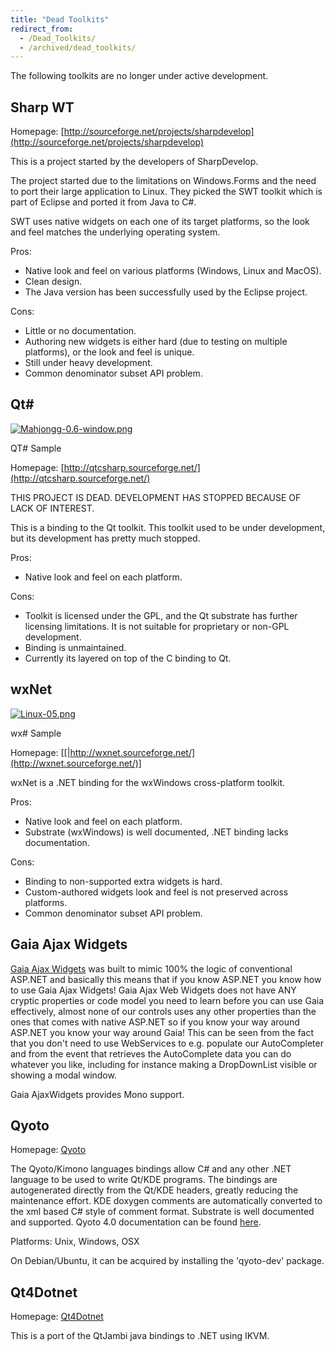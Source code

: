 ```yaml
---
title: "Dead Toolkits"
redirect_from:
  - /Dead_Toolkits/
  - /archived/dead_toolkits/
---
```


The following toolkits are no longer under active development.

Sharp WT
--------

Homepage: [http://sourceforge.net/projects/sharpdevelop](http://sourceforge.net/projects/sharpdevelop)

This is a project started by the developers of SharpDevelop.

The project started due to the limitations on Windows.Forms and the need to port their large application to Linux. They picked the SWT toolkit which is part of Eclipse and ported it from Java to C#.

SWT uses native widgets on each one of its target platforms, so the look and feel matches the underlying operating system.

Pros:

-   Native look and feel on various platforms (Windows, Linux and MacOS).
-   Clean design.
-   The Java version has been successfully used by the Eclipse project.

Cons:

-   Little or no documentation.
-   Authoring new widgets is either hard (due to testing on multiple platforms), or the look and feel is unique.
-   Still under heavy development.
-   Common denominator subset API problem.

Qt#
---

[![Mahjongg-0.6-window.png](/archived/images/9/91/Mahjongg-0.6-window.png)](/archived/images/9/91/Mahjongg-0.6-window.png)

QT# Sample

Homepage: [http://qtcsharp.sourceforge.net/](http://qtcsharp.sourceforge.net/)

THIS PROJECT IS DEAD. DEVELOPMENT HAS STOPPED BECAUSE OF LACK OF INTEREST.

This is a binding to the Qt toolkit. This toolkit used to be under development, but its development has pretty much stopped.

Pros:

-   Native look and feel on each platform.

Cons:

-   Toolkit is licensed under the GPL, and the Qt substrate has further licensing limitations. It is not suitable for proprietary or non-GPL development.
-   Binding is unmaintained.
-   Currently its layered on top of the C binding to Qt.

wxNet
-----

[![Linux-05.png](/archived/images/c/cf/Linux-05.png)](/archived/images/c/cf/Linux-05.png)

wx# Sample

Homepage: [[|http://wxnet.sourceforge.net/](http://wxnet.sourceforge.net/)]

wxNet is a .NET binding for the wxWindows cross-platform toolkit.

Pros:

-   Native look and feel on each platform.
-   Substrate (wxWindows) is well documented, .NET binding lacks documentation.

Cons:

-   Binding to non-supported extra widgets is hard.
-   Custom-authored widgets look and feel is not preserved across platforms.
-   Common denominator subset API problem.

Gaia Ajax Widgets
-----------------

[Gaia Ajax Widgets](http://ajaxwidgets.com/more/about_gaia_ajax_framework/mono_support.aa) was built to mimic 100% the logic of conventional ASP.NET and basically this means that if you know ASP.NET you know how to use Gaia Ajax Widgets! Gaia Ajax Web Widgets does not have ANY cryptic properties or code model you need to learn before you can use Gaia effectively, almost none of our controls uses any other properties than the ones that comes with native ASP.NET so if you know your way around ASP.NET you know your way around Gaia! This can be seen from the fact that you don't need to use WebServices to e.g. populate our AutoCompleter and from the event that retrieves the AutoComplete data you can do whatever you like, including for instance making a DropDownList visible or showing a modal window.

Gaia AjaxWidgets provides Mono support.

Qyoto
-----

Homepage: [Qyoto](http://techbase.kde.org/Development/Languages/Qyoto)

The Qyoto/Kimono languages bindings allow C# and any other .NET language to be used to write Qt/KDE programs. The bindings are autogenerated directly from the Qt/KDE headers, greatly reducing the maintenance effort. KDE doxygen comments are automatically converted to the xml based C# style of comment format. Substrate is well documented and supported. Qyoto 4.0 documentation can be found [here](http://api.kde.org/qyoto-api/).

Platforms: Unix, Windows, OSX

On Debian/Ubuntu, it can be acquired by installing the 'qyoto-dev' package.

Qt4Dotnet
---------

Homepage: [Qt4Dotnet](http://code.google.com/p/qt4dotnet/)

This is a port of the QtJambi java bindings to .NET using IKVM.